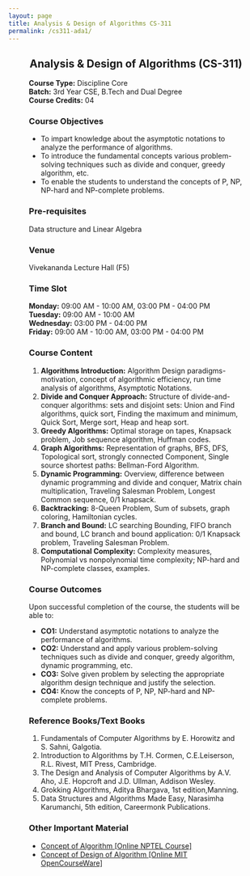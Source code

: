 ```yaml
---
layout: page
title: Analysis & Design of Algorithms CS-311
permalink: /cs311-ada1/
---
```


<div style="margin: 0 8%;">

<div style="text-align:center"><h2>Analysis & Design of Algorithms (CS-311)</h2></div>

<p>
  <b>Course Type:</b> Discipline Core<br>
  <b>Batch:</b> 3rd Year CSE, B.Tech and Dual Degree<br>
  <b>Course Credits:</b> 04
</p>

<h3>Course Objectives</h3>
<ul>
  <li>To impart knowledge about the asymptotic notations to analyze the performance of algorithms.</li>
  <li>To introduce the fundamental concepts various problem-solving techniques such as divide and conquer, greedy algorithm, etc.</li>
  <li>To enable the students to understand the concepts of P, NP, NP-hard and NP-complete problems.</li>
</ul>

<h3>Pre-requisites</h3>
<p>Data structure and Linear Algebra</p>

<h3>Venue</h3>
<p>Vivekananda Lecture Hall (F5)</p>

<h3>Time Slot</h3>
<p>
  <b>Monday:</b> 09:00 AM - 10:00 AM, 03:00 PM - 04:00 PM<br>
  <b>Tuesday:</b> 09:00 AM - 10:00 AM<br>
  <b>Wednesday:</b> 03:00 PM - 04:00 PM<br>
  <b>Friday:</b> 09:00 AM - 10:00 AM, 03:00 PM - 04:00 PM
</p>

<h3>Course Content</h3>
<ol>
  <li>
    <b>Algorithms Introduction:</b> Algorithm Design paradigms- motivation, concept of algorithmic efficiency, run time analysis of algorithms, Asymptotic Notations.
  </li>
  <li>
    <b>Divide and Conquer Approach:</b> Structure of divide-and-conquer algorithms: sets and disjoint sets: Union and Find algorithms, quick sort, Finding the maximum and minimum, Quick Sort, Merge sort, Heap and heap sort.
  </li>
  <li>
    <b>Greedy Algorithms:</b> Optimal storage on tapes, Knapsack problem, Job sequence algorithm, Huffman codes.
  </li>
  <li>
    <b>Graph Algorithms:</b> Representation of graphs, BFS, DFS, Topological sort, strongly connected Component, Single source shortest paths: Bellman-Ford Algorithm.
  </li>
  <li>
    <b>Dynamic Programming:</b> Overview, difference between dynamic programming and divide and conquer, Matrix chain multiplication, Traveling Salesman Problem, Longest Common sequence, 0/1 knapsack.
  </li>
  <li>
    <b>Backtracking:</b> 8-Queen Problem, Sum of subsets, graph coloring, Hamiltonian cycles.
  </li>
  <li>
    <b>Branch and Bound:</b> LC searching Bounding, FIFO branch and bound, LC branch and bound application: 0/1 Knapsack problem, Traveling Salesman Problem.
  </li>
  <li>
    <b>Computational Complexity:</b> Complexity measures, Polynomial vs nonpolynomial time complexity; NP-hard and NP-complete classes, examples.
  </li>
</ol>

<h3>Course Outcomes</h3>
<p>Upon successful completion of the course, the students will be able to:</p>
<ul>
  <li><b>CO1:</b> Understand asymptotic notations to analyze the performance of algorithms.</li>
  <li><b>CO2:</b> Understand and apply various problem-solving techniques such as divide and conquer, greedy algorithm, dynamic programming, etc.</li>
  <li><b>CO3:</b> Solve given problem by selecting the appropriate algorithm design technique and justify the selection.</li>
  <li><b>CO4:</b> Know the concepts of P, NP, NP-hard and NP-complete problems.</li>
</ul>

<h3>Reference Books/Text Books</h3>
<ol>
  <li>Fundamentals of Computer Algorithms by E. Horowitz and S. Sahni, Galgotia.</li>
  <li>Introduction to Algorithms by T.H. Cormen, C.E.Leiserson, R.L. Rivest, MIT Press, Cambridge.</li>
  <li>The Design and Analysis of Computer Algorithms by A.V. Aho, J.E. Hopcroft and J.D. Ullman, Addison Wesley.</li>
  <li>Grokking Algorithms, Aditya Bhargava, 1st edition,Manning.</li>
  <li>Data Structures and Algorithms Made Easy, Narasimha Karumanchi, 5th edition, Careermonk Publications.</li>
</ol>

<h3>Other Important Material</h3>
<ul>
  <li><a href="https://nptel.ac.in/courses/106101060">Concept of Algorithm [Online NPTEL Course]</a></li>
  <li><a href="https://ocw.mit.edu/courses/6-046j-design-and-analysis-of-algorithms-spring-2015/">Concept of Design of Algorithm [Online MIT OpenCourseWare]</a></li>
</ul>

</div>
